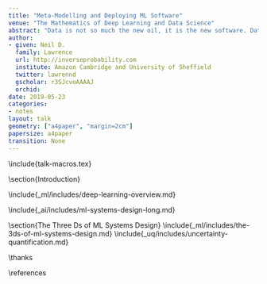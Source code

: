 ```yaml
---
title: "Meta-Modelling and Deploying ML Software"
venue: "The Mathematics of Deep Learning and Data Science"
abstract: "Data is not so much the new oil, it is the new software. Data driven  algorithms are increasingly present in continuously deployed production software. What challenges does this present and how can the mathematical sciences help?"
author:
- given: Neil D.
  family: Lawrence
  url: http://inverseprobability.com
  institute: Amazon Cambridge and University of Sheffield
  twitter: lawrennd
  gscholar: r3SJcvoAAAAJ
  orchid: 
date: 2019-05-23
categories:
- notes
layout: talk
geometry: ["a4paper", "margin=2cm"]
papersize: a4paper
transition: None
---
```




\include{talk-macros.tex}

\section{Introduction}

\include{_ml/includes/deep-learning-overview.md}

\include{_ai/includes/ml-systems-design-long.md}

\section{The Three Ds of ML Systems Design}
\include{_ml/includes/the-3ds-of-ml-systems-design.md}
\include{_uq/includes/uncertainty-quantification.md}

\thanks

\references
